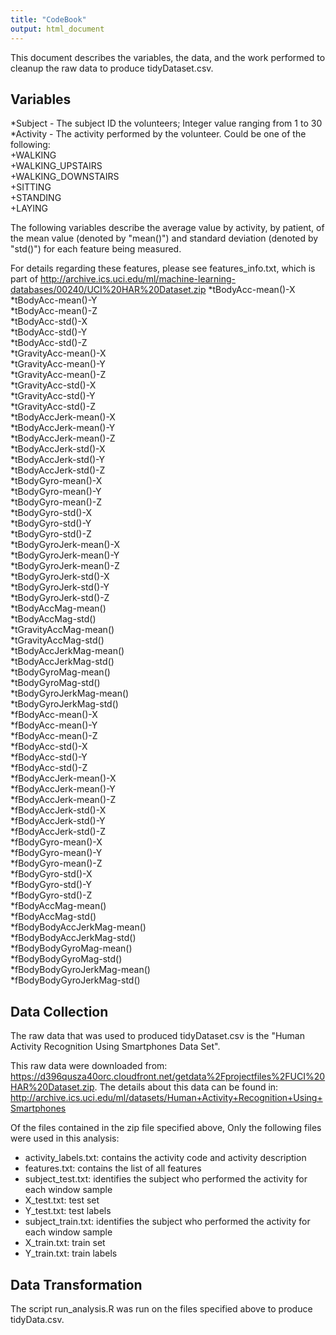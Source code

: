 ```yaml
---
title: "CodeBook"
output: html_document
---
```


This document describes the variables, the data, and the work performed to cleanup the raw data to produce tidyDataset.csv.

## Variables

*Subject - The subject ID the volunteers; Integer value ranging from 1 to 30  
*Activity - The activity performed by the volunteer. Could be one of the following:  
    +WALKING  
    +WALKING_UPSTAIRS  
    +WALKING_DOWNSTAIRS  
    +SITTING  
    +STANDING  
    +LAYING  

The following variables describe the average value by activity, by patient, of the mean value (denoted by "mean()") and standard deviation (denoted by "std()") for each feature being measured.

For details regarding these features, please see features_info.txt, which is part of http://archive.ics.uci.edu/ml/machine-learning-databases/00240/UCI%20HAR%20Dataset.zip
  *tBodyAcc-mean()-X  
  *tBodyAcc-mean()-Y  
  *tBodyAcc-mean()-Z  
  *tBodyAcc-std()-X  
  *tBodyAcc-std()-Y  
  *tBodyAcc-std()-Z  
  *tGravityAcc-mean()-X  
  *tGravityAcc-mean()-Y  
  *tGravityAcc-mean()-Z  
  *tGravityAcc-std()-X  
  *tGravityAcc-std()-Y  
  *tGravityAcc-std()-Z  
  *tBodyAccJerk-mean()-X  
  *tBodyAccJerk-mean()-Y  
  *tBodyAccJerk-mean()-Z  
  *tBodyAccJerk-std()-X  
  *tBodyAccJerk-std()-Y  
  *tBodyAccJerk-std()-Z  
  *tBodyGyro-mean()-X  
  *tBodyGyro-mean()-Y  
  *tBodyGyro-mean()-Z  
  *tBodyGyro-std()-X  
  *tBodyGyro-std()-Y  
  *tBodyGyro-std()-Z  
  *tBodyGyroJerk-mean()-X  
  *tBodyGyroJerk-mean()-Y  
  *tBodyGyroJerk-mean()-Z  
  *tBodyGyroJerk-std()-X  
  *tBodyGyroJerk-std()-Y  
  *tBodyGyroJerk-std()-Z  
  *tBodyAccMag-mean()  
  *tBodyAccMag-std()  
  *tGravityAccMag-mean()  
  *tGravityAccMag-std()  
  *tBodyAccJerkMag-mean()  
  *tBodyAccJerkMag-std()  
  *tBodyGyroMag-mean()  
  *tBodyGyroMag-std()  
  *tBodyGyroJerkMag-mean()  
  *tBodyGyroJerkMag-std()  
  *fBodyAcc-mean()-X  
  *fBodyAcc-mean()-Y  
  *fBodyAcc-mean()-Z  
  *fBodyAcc-std()-X  
  *fBodyAcc-std()-Y  
  *fBodyAcc-std()-Z  
  *fBodyAccJerk-mean()-X  
  *fBodyAccJerk-mean()-Y  
  *fBodyAccJerk-mean()-Z  
  *fBodyAccJerk-std()-X  
  *fBodyAccJerk-std()-Y  
  *fBodyAccJerk-std()-Z  
  *fBodyGyro-mean()-X  
  *fBodyGyro-mean()-Y  
  *fBodyGyro-mean()-Z  
  *fBodyGyro-std()-X  
  *fBodyGyro-std()-Y  
  *fBodyGyro-std()-Z  
  *fBodyAccMag-mean()  
  *fBodyAccMag-std()  
  *fBodyBodyAccJerkMag-mean()  
  *fBodyBodyAccJerkMag-std()  
  *fBodyBodyGyroMag-mean()  
  *fBodyBodyGyroMag-std()  
  *fBodyBodyGyroJerkMag-mean()  
  *fBodyBodyGyroJerkMag-std()  



## Data Collection

The raw data that was used to produced tidyDataset.csv is the "Human Activity Recognition Using Smartphones Data Set".

This raw data were downloaded from: https://d396qusza40orc.cloudfront.net/getdata%2Fprojectfiles%2FUCI%20HAR%20Dataset.zip.  The details about this data can be found in: http://archive.ics.uci.edu/ml/datasets/Human+Activity+Recognition+Using+Smartphones  

Of the files contained in the zip file specified above, Only the following files were used in this analysis:  
- activity_labels.txt: contains the activity code and activity description
- features.txt: contains the list of all features  
- subject_test.txt: identifies the subject who performed the activity for each window sample  
- X_test.txt: test set  
- Y_test.txt: test labels  
- subject_train.txt: identifies the subject who performed the activity for each window sample  
- X_train.txt: train set  
- Y_train.txt: train labels  


## Data Transformation
The script run_analysis.R was run on the files specified above to produce tidyData.csv.


